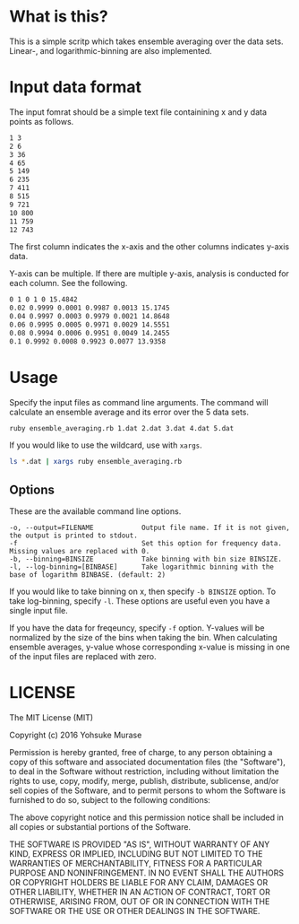 # What is this?

This is a simple scritp which takes ensemble averaging over the data sets.
Linear-, and logarithmic-binning are also implemented.

# Input data format

The input fomrat should be a simple text file containining x and y data points as follows.

```txt
1 3
2 6
3 36
4 65
5 149
6 235
7 411
8 515
9 721
10 800
11 759
12 743
```

The first column indicates the x-axis and the other columns indicates y-axis data.

Y-axis can be multiple. If there are multiple y-axis, analysis is conducted for each column. See the following.

```txt
0 1 0 1 0 15.4842
0.02 0.9999 0.0001 0.9987 0.0013 15.1745
0.04 0.9997 0.0003 0.9979 0.0021 14.8648
0.06 0.9995 0.0005 0.9971 0.0029 14.5551
0.08 0.9994 0.0006 0.9951 0.0049 14.2455
0.1 0.9992 0.0008 0.9923 0.0077 13.9358
```

# Usage

Specify the input files as command line arguments.
The command will calculate an ensemble average and its error over the 5 data sets.


```sh
ruby ensemble_averaging.rb 1.dat 2.dat 3.dat 4.dat 5.dat
```

If you would like to use the wildcard, use with `xargs`.

```sh
ls *.dat | xargs ruby ensemble_averaging.rb
```

## Options

These are the available command line options.

```
-o, --output=FILENAME            Output file name. If it is not given, the output is printed to stdout.
-f                               Set this option for frequency data. Missing values are replaced with 0.
-b, --binning=BINSIZE            Take binning with bin size BINSIZE.
-l, --log-binning=[BINBASE]      Take logarithmic binning with the base of logarithm BINBASE. (default: 2)
```

If you would like to take binning on x, then specify `-b BINSIZE` option. To take log-binning, specify `-l`.
These options are useful even you have a single input file.

If you have the data for freqeuncy, specify `-f` option.
Y-values will be normalized by the size of the bins when taking the bin. 
When calculating ensemble averages, y-value whose corresponding x-value is missing in one of the input files are replaced with zero.

# LICENSE

The MIT License (MIT)

Copyright (c) 2016 Yohsuke Murase

Permission is hereby granted, free of charge, to any person obtaining a copy of this software and associated documentation files (the "Software"), to deal in the Software without restriction, including without limitation the rights to use, copy, modify, merge, publish, distribute, sublicense, and/or sell copies of the Software, and to permit persons to whom the Software is furnished to do so, subject to the following conditions:

The above copyright notice and this permission notice shall be included in all copies or substantial portions of the Software.

THE SOFTWARE IS PROVIDED "AS IS", WITHOUT WARRANTY OF ANY KIND, EXPRESS OR IMPLIED, INCLUDING BUT NOT LIMITED TO THE WARRANTIES OF MERCHANTABILITY, FITNESS FOR A PARTICULAR PURPOSE AND NONINFRINGEMENT. IN NO EVENT SHALL THE AUTHORS OR COPYRIGHT HOLDERS BE LIABLE FOR ANY CLAIM, DAMAGES OR OTHER LIABILITY, WHETHER IN AN ACTION OF CONTRACT, TORT OR OTHERWISE, ARISING FROM, OUT OF OR IN CONNECTION WITH THE SOFTWARE OR THE USE OR OTHER DEALINGS IN THE SOFTWARE.
